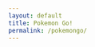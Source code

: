 ```yaml
---
layout: default
title: Pokemon Go!
permalink: /pokemongo/
---
```


<head>
<link rel="stylesheet" href="http://cdnjs.cloudflare.com/ajax/libs/leaflet/0.7.3/leaflet.css" />
<script src="http://cdnjs.cloudflare.com/ajax/libs/leaflet/0.7.3/leaflet.js"></script>
<script src="http://code.jquery.com/jquery-2.1.0.min.js"></script>
<!-- this goes in the <head> -->

<style>
#map {
    height: 600px;
}
</style>
</head>
<body>
<!-- this goes in the <body> -->
<div id="map"></div>
</body>

<script src="{{ relative }}/javascripts/pokeMapper.js"></script>